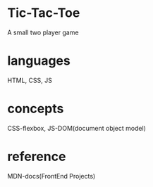 # Tic-Tac-Toe
A small two player game

# languages 
HTML,
CSS,
JS

# concepts
CSS-flexbox,
JS-DOM(document object model)

# reference
MDN-docs(FrontEnd Projects)